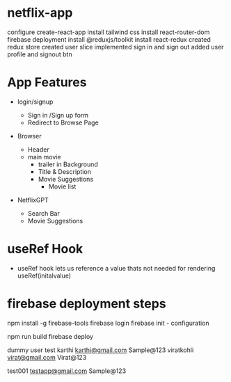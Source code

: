 # netflix-app
configure create-react-app
install tailwind css
install react-router-dom
firebase deployment
install @reduxjs/toolkit
install react-redux
created redux store
created user slice
implemented sign in and sign out
added user profile and signout btn




# App Features
- login/signup
    - Sign in /Sign up form
    - Redirect to Browse Page

- Browser
    - Header
    - main movie
        - trailer in Background
        - Title & Description
        - Movie Suggestions
            - Movie list

- NetflixGPT
    - Search Bar
    - Movie Suggestions


# useRef Hook
- useRef hook lets us reference a value thats not needed for rendering
useRef(initalvalue)

# firebase deployment steps
npm install -g firebase-tools
firebase login 
firebase init
    - configuration

npm run build
firebase deploy


dummy user test
karthi
karthi@gmail.com 
Sample@123
viratkohli
virat@gmail.com 
Virat@123

test001
testapp@gmail.com
Sample@123

